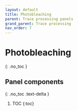 ```yaml
---
layout: default
title: Photobleaching
parent: Trace processing panels
grand_parent: Trace processing
nav_order: 7
---
```


# Photobleaching
{: .no_toc }

## Panel components
{: .no_toc .text-delta }

1. TOC
{:toc}



